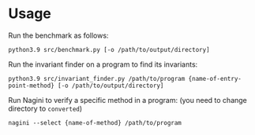 # Usage
Run the benchmark as follows:

`python3.9 src/benchmark.py [-o /path/to/output/directory]`

Run the invariant finder on a program to find its invariants:

`python3.9 src/invariant_finder.py /path/to/program {name-of-entry-point-method} [-o /path/to/output/directory]`

Run Nagini to verify a specific method in a program: (you need to change directory to `converted`)

`nagini --select {name-of-method} /path/to/program`